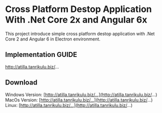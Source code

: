 # Cross Platform Destop Application With .Net Core 2x and Angular 6x

This project introduce simple cross platform destop application with .Net Core 2 and Angular 6 in Electron environment.

## Implementation GUIDE

http://atilla.tanrikulu.biz/...

## Download 

Windows Version: [http://atilla.tanrikulu.biz/...](http://atilla.tanrikulu.biz/...)
MacOs Version: [http://atilla.tanrikulu.biz/...](http://atilla.tanrikulu.biz/...)
Linux: [http://atilla.tanrikulu.biz/...](http://atilla.tanrikulu.biz/...)
 

